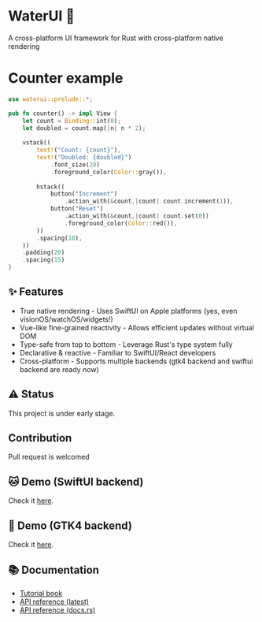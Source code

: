 # WaterUI 🌊

A cross-platform UI framework for Rust with cross-platform native rendering

# Counter example

```rust
use waterui::prelude::*;

pub fn counter() -> impl View {
    let count = Binding::int(0);
    let doubled = count.map(|n| n * 2);
    
    vstack((
        text!("Count: {count}"),
        text!("Doubled: {doubled}")
            .font_size(20)
            .foreground_color(Color::gray()),
        
        hstack((
            button("Increment")
                .action_with(&count,|count| count.increment(1)),
            button("Reset")
                .action_with(&count,|count| count.set(0))
                .foreground_color(Color::red()),
        ))
        .spacing(10),
    ))
    .padding(20)
    .spacing(15)
}

```

## ✨ Features

- True native rendering - Uses SwiftUI on Apple platforms (yes, even visionOS/watchOS/widgets!)
- Vue-like fine-grained reactivity - Allows efficient updates without virtual DOM
- Type-safe from top to bottom - Leverage Rust's type system fully
- Declarative & reactive - Familiar to SwiftUI/React developers
- Cross-platform - Supports multiple backends (gtk4 backend and swiftui backend are ready now)


## ⚠️ Status
This project is under early stage. 

## Contribution

Pull request is welcomed

## 🐱 Demo (SwiftUI backend)

Check it [here](./demo).

## 🐶 Demo (GTK4 backend)

Check it [here](./backends/gtk4/examples/).

## 📚 Documentation
- [Tutorial book](https://water-rs.github.io/waterui/)
- [API reference (latest)](https://water-rs.github.io/waterui/api)
- [API reference (docs.rs)](https://docs.rs/waterui)